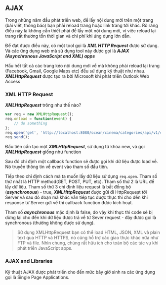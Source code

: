 ## AJAX

Trong những năm đầu phát triển web, để lấy nội dung mới trên một trang (bài viết, thông báo) bạn phải reload trang hoặc link trang tới khác. Rõ ràng điều này là không cần thiết phải để lấy một nội dung mới, vì việc reload lại trang rất thương tốn thời gian và chi phí khi ứng dụng lớn dần.

Để đạt được điều này, có một tool gọi là ***XML HTTP Request*** được sử dụng. Và các ứng dụng web mà sử dụng tool này được gọi là ***AJAX (Asynchronous JavaScript and XML) apps***

Hầu hết tất cả các trang kéo nội dung mới về mà không phải reload lại trang (Facebook, Gmail, Google Maps etc) đều sử dụng kỹ thuật như nhau. ***XMLHttpRequest*** được tạo ra bởi Microsoft khi phát triển Outlook Web Access

### XML HTTP Request

***XMLHttpRequest*** trông như thế nào?
```javascript
var req = new XMLHttpRequest();
req.onload = function(event) {
    // do something
};
req.open('get', 'http://localhost:8080/ocean/cinema/categories/api/v1/citys', true);
req.send();
```
Đầu tiên cần tạo một ***XMLHttpRequest***, sử dụng từ khóa new, và gọi ***XMLHttpRequest*** giống như function

Sau đó chỉ định một callback function sẽ được gọi khi dữ liệu được load về. Nó truyền thông tin về event vào tham số đầu tiên.

Tiếp theo chỉ định cách mà ta muốn lấy dữ liệu sử dụng ```req.open```. Tham số thứ nhất là HTTP method(GET, POST, PUT, etc). Tham số thứ 2 là URL để lấy dữ liệu. Tham số thứ 3 chỉ định liệu request là bất đồng bộ (***asynchronous***) - true, ***XMLHttpRequest*** được gửi đi HttpRequest tới Server và sau đó đoạn mã khác vẫn tiếp tục được thực thi cho đến khi response từ Server gửi về thì callback function được kích hoạt.

[logo]: https://github.com/oceannguyen/javascript-note/edit/master/js-intermediate-tutorial/03-ajax/pic_ajax.png "How AJAX works"

Tham số ***asynchronous*** mặc định là false, do vậy khi thực thi code sẽ bị dừng lại cho đến khi dữ liệu được trả về từ Sever request - đây được gọi là synchronous (thường không được sử dụng). 

> Sử dụng XMLHttpRequest bạn có thể load HTML, JSON, XML và plain text qua HTTP và HTTPS, nó cũng hỗ trợ các giao thực khác nữa như FTP và file. Nhìn chung, chúng rất hữu ích cho toàn bộ các tác vụ khi phát triển JavaScript apps.

### AJAX and Libraries
Kỹ thuật AJAX được phát triển cho đến mức bây giờ sinh ra các ứng dụng gọi là Single Page Applications.
